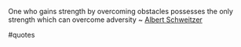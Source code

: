 One who gains strength by overcoming obstacles possesses the only strength which can overcome adversity ~ [Albert Schweitzer](https://londonwriterssalon.us4.list-manage.com/track/click?u=8b047263967451488070a8ad0&id=713e274870&e=eb9759f735)

#quotes 